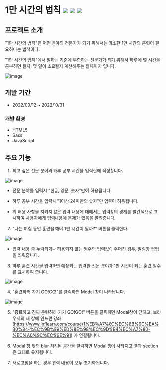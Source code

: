 # 1만 시간의 법칙 <img src="https://img.shields.io/badge/HTML5-red"> <img src="https://img.shields.io/badge/Sass-pink"> <img src="https://img.shields.io/badge/JavaScript-yellow">

## 프로젝트 소개

"1만 시간의 법칙"은 어떤 분야의 전문가가 되기 위해서는 최소한 1만 시간의 훈련이 필요하다는 법칙이다.

"1만 시간의 법칙"에서 말하는 기준에 부합하는 전문가가 되기 위해서 하루에 몇 시간을 공부하면 될지, 몇 일이 소요될지 계산해주는 웹페이지 입니다.

![image](https://user-images.githubusercontent.com/90930391/198871992-a7eb023f-84ce-4fbb-b8b0-2cf487a1a7ca.png)

## 개발 기간

- 2022/09/12 ~ 2022/10/31

### 개발 환경

- HTML5
- Sass
- JavaScript

## 주요 기능

1. 되고 싶은 전문 분야와 하루 공부 시간을 입력란에 작성합니다.

![image](https://user-images.githubusercontent.com/90930391/198872149-7c2ae2be-3d46-4d85-83e2-3c7df4d19bbb.png)

- 전문 분야를 입력시 "한글, 영문, 숫자"만이 허용됩니다.

- 하루 공부 시간을 입력시 "1이상 24미만의 숫자"만 입력이 허용됩니다.

- 위 허용 사항을 지키지 않은 입력 내용에 대해서는 입력창의 경계를 빨간색으로 표시하여 사용자에게 입력내용에 문제가 있음을 알려줍니다.

2. "나는 며칠 동안 훈련을 해야 1만 시간이 될까?" 버튼을 클릭한다.

![image](https://user-images.githubusercontent.com/90930391/198872130-70a27fb9-0bca-4fab-9e57-96dd3d3c4f35.png)

- 입력 내용 중 누락되거나 허용되지 않는 범주의 입력값이 주어진 경우, 알림창 팝업을 띄워줍니다.

3. 하루 훈련 시간을 입력하면 예상되는 입력한 전문 분야가 1만 시간이 되는 훈련 일수를 표시하여 줍니다.

![image](https://user-images.githubusercontent.com/90930391/198872215-7f75489f-87dd-4d9a-abde-4eadd8a49680.png)

4. "훈련하러 가기 GO!GO!"를 클릭하면 Modal 창이 나타납니다.

![image](https://user-images.githubusercontent.com/90930391/198872250-e93269f7-5e8c-4f90-ac5b-add856a46c4f.png)

5. "종료하고 진짜 운련하러 가기 GO!GO!" 버튼을 클릭하면 Modal창이 닫히고, 브라우저의 새 창에 인프런 강좌(https://www.inflearn.com/course/1%EB%A7%8C%EC%8B%9C%EA%B0%84-%EC%9B%B9%ED%8E%98%EC%9D%B4%EC%A7%80-%EC%A0%9C%EC%9E%91) 가 연결됩니다.

6. Modal 창 밖의 blur 처리된 공간을 클릭하면 Modal 창이 사라지고 결과 section은 그대로 유지됩니다.

7. 새로고침을 하는 경우 입력 내용이 모두 초기화됩니다.

